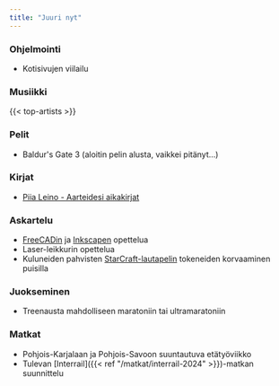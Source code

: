 ```yaml
---
title: "Juuri nyt"
---
```


### Ohjelmointi
- Kotisivujen viilailu

### Musiikki
{{< top-artists >}}

### Pelit
- Baldur's Gate 3 (aloitin pelin alusta, vaikkei pitänyt...)

### Kirjat
- [Piia Leino - Aarteidesi aikakirjat](https://finna.fi/Record/anders.1904885?sid=4740871132)

### Askartelu
- [FreeCADin](https://www.freecad.org/) ja [Inkscapen](https://inkscape.org/) opettelua
- Laser-leikkurin opettelua
- Kuluneiden pahvisten [StarCraft-lautapelin](https://boardgamegeek.com/boardgame/22827/starcraft-the-board-game) tokeneiden korvaaminen puisilla

### Juokseminen
- Treenausta mahdolliseen maratoniin tai ultramaratoniin

### Matkat
- Pohjois-Karjalaan ja Pohjois-Savoon suuntautuva etätyöviikko
- Tulevan [Interrail]({{< ref "/matkat/interrail-2024" >}})-matkan suunnittelu